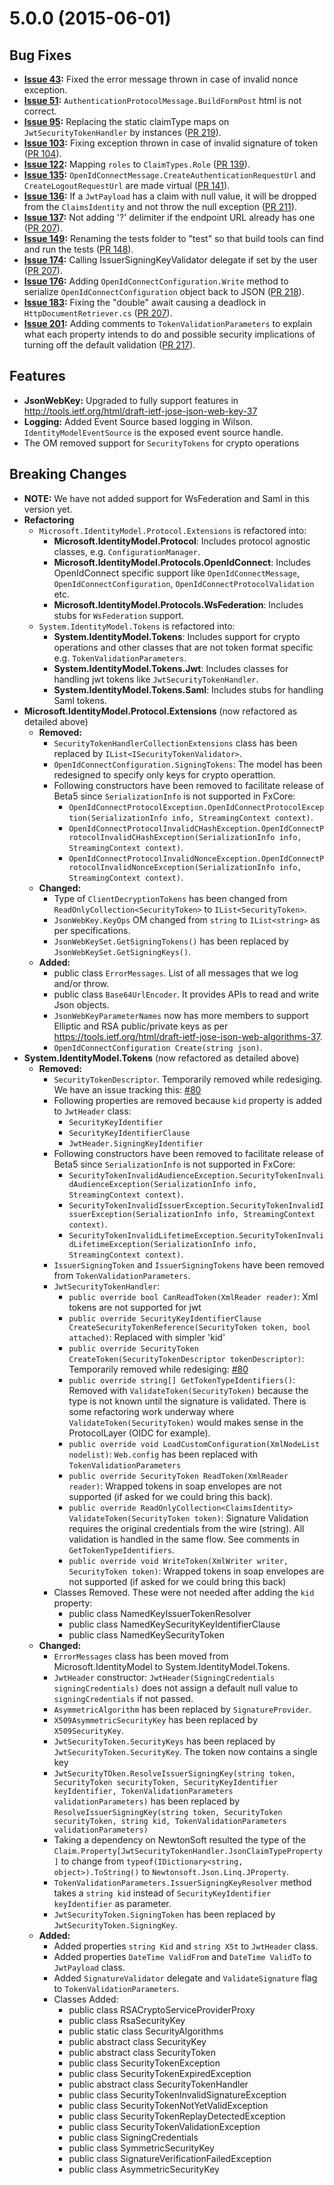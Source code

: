 <a name="5.0.0"></a>
# 5.0.0 (2015-06-01)

## Bug Fixes

* **[Issue 43](https://github.com/AzureAD/azure-activedirectory-identitymodel-extensions-for-dotnet/issues/43):** Fixed the error message thrown in case of invalid nonce exception.
* **[Issue 51](https://github.com/AzureAD/azure-activedirectory-identitymodel-extensions-for-dotnet/issues/51):** `AuthenticationProtocolMessage.BuildFormPost` html is not correct.
* **[Issue 95](https://github.com/AzureAD/azure-activedirectory-identitymodel-extensions-for-dotnet/issues/95):** Replacing the static claimType maps on `JwtSecurityTokenHandler` by instances ([PR 219](https://github.com/AzureAD/azure-activedirectory-identitymodel-extensions-for-dotnet/pull/219)).
* **[Issue 103](https://github.com/AzureAD/azure-activedirectory-identitymodel-extensions-for-dotnet/issues/103):** Fixing exception thrown in case of invalid signature of token ([PR 104](https://github.com/AzureAD/azure-activedirectory-identitymodel-extensions-for-dotnet/pull/104)).
* **[Issue 122](https://github.com/AzureAD/azure-activedirectory-identitymodel-extensions-for-dotnet/issues/122):** Mapping `roles` to `ClaimTypes.Role` ([PR 139](https://github.com/AzureAD/azure-activedirectory-identitymodel-extensions-for-dotnet/pull/139)).
* **[Issue 135](https://github.com/AzureAD/azure-activedirectory-identitymodel-extensions-for-dotnet/issues/135):** `OpenIdConnectMessage.CreateAuthenticationRequestUrl` and `CreateLogoutRequestUrl` are made virtual ([PR 141](https://github.com/AzureAD/azure-activedirectory-identitymodel-extensions-for-dotnet/pull/141)). 
* **[Issue 136](https://github.com/AzureAD/azure-activedirectory-identitymodel-extensions-for-dotnet/issues/136):** If a `JwtPayload` has a claim with null value, it will be dropped from the `ClaimsIdentity` and not throw the null exception ([PR 211](https://github.com/AzureAD/azure-activedirectory-identitymodel-extensions-for-dotnet/pull/211)).
* **[Issue 137](https://github.com/AzureAD/azure-activedirectory-identitymodel-extensions-for-dotnet/issues/137):** Not adding '?' delimiter if the endpoint URL already has one ([PR 207](https://github.com/AzureAD/azure-activedirectory-identitymodel-extensions-for-dotnet/pull/207)).
* **[Issue 149](https://github.com/AzureAD/azure-activedirectory-identitymodel-extensions-for-dotnet/issues/149):** Renaming the tests folder to "test" so that build tools can find and run the tests ([PR 148](https://github.com/AzureAD/azure-activedirectory-identitymodel-extensions-for-dotnet/pull/148)).
* **[Issue 174](https://github.com/AzureAD/azure-activedirectory-identitymodel-extensions-for-dotnet/issues/174):** Calling IssuerSigningKeyValidator delegate if set by the user ([PR 207](https://github.com/AzureAD/azure-activedirectory-identitymodel-extensions-for-dotnet/pull/207)).
* **[Issue 176](https://github.com/AzureAD/azure-activedirectory-identitymodel-extensions-for-dotnet/issues/176):** Adding `OpenIdConnectConfiguration.Write` method to serialize `OpenIdConnectConfiguration` object back to JSON ([PR 218](https://github.com/AzureAD/azure-activedirectory-identitymodel-extensions-for-dotnet/pull/218)).
* **[Issue 183](https://github.com/AzureAD/azure-activedirectory-identitymodel-extensions-for-dotnet/issues/183):** Fixing the "double" await causing a deadlock in `HttpDocumentRetriever.cs` ([PR 207](https://github.com/AzureAD/azure-activedirectory-identitymodel-extensions-for-dotnet/pull/207)).
* **[Issue 201](https://github.com/AzureAD/azure-activedirectory-identitymodel-extensions-for-dotnet/issues/201):** Adding comments to `TokenValidationParameters` to explain what each property intends to do and possible security implications of turning off the default validation ([PR 217](https://github.com/AzureAD/azure-activedirectory-identitymodel-extensions-for-dotnet/pull/217)).


## Features
* **JsonWebKey:** Upgraded to fully support features in http://tools.ietf.org/html/draft-ietf-jose-json-web-key-37
* **Logging:** Added Event Source based logging in Wilson. `IdentityModelEventSource` is the exposed event source handle.
* The OM removed support for `SecurityTokens` for crypto operations

## Breaking Changes

* **NOTE:** We have not added support for WsFederation and Saml in this version yet.
* **Refactoring**
    * `Microsoft.IdentityModel.Protocol.Extensions` is refactored into:
        * **Microsoft.IdentityModel.Protocol**: Includes protocol agnostic classes, e.g. `ConfigurationManager`.
        * **Microsoft.IdentityModel.Protocols.OpenIdConnect**: Includes OpenIdConnect specific support like `OpenIdConnectMessage`, `OpenIdConnectConfiguration`, `OpenIdConnectProtocolValidation` etc.
        * **Microsoft.IdentityModel.Protocols.WsFederation**: Includes stubs for `WsFederation` support.
    * `System.IdentityModel.Tokens` is refactored into:
        * **System.IdentityModel.Tokens**: Includes support for crypto operations and other classes that are not token format specific e.g. `TokenValidationParameters`.
        * **System.IdentityModel.Tokens.Jwt**: Includes classes for handling jwt tokens like `JwtSecurityTokenHandler`.
        * **System.IdentityModel.Tokens.Saml**: Includes stubs for handling Saml tokens.
* **Microsoft.IdentityModel.Protocol.Extensions** (now refactored as detailed above)
    * **Removed:**
        * `SecurityTokenHandlerCollectionExtensions` class has been replaced by `IList<ISecurityTokenValidator>`.
        * `OpenIdConnectConfiguration.SigningTokens`: The model has been redesigned to specify only keys for crypto operattion.
        * Following constructors have been removed to facilitate release of Beta5 since `SerializationInfo` is not supported in FxCore:
            * `OpenIdConnectProtocolException.OpenIdConnectProtocolException(SerializationInfo info, StreamingContext context)`.
            * `OpenIdConnectProtocolInvalidCHashException.OpenIdConnectProtocolInvalidCHashException(SerializationInfo info, StreamingContext context)`.
            * `OpenIdConnectProtocolInvalidNonceException.OpenIdConnectProtocolInvalidNonceException(SerializationInfo info, StreamingContext context)`.
    * **Changed:**
        * Type of `ClientDecryptionTokens` has been changed from `ReadOnlyCollection<SecurityToken>` to `IList<SecurityToken>`.
        * `JsonWebKey.KeyOps` OM changed from `string` to `IList<string>` as per specifications.
        * `JsonWebKeySet.GetSigningTokens()` has been replaced by `JsonWebKeySet.GetSigningKeys()`.
    * **Added:**
        * public class `ErrorMessages`. List of all messages that we log and/or throw.
        * public class `Base64UrlEncoder`. It provides APIs to read and write Json objects.
        * `JsonWebKeyParameterNames` now has more members to support Elliptic and RSA public/private keys as per https://tools.ietf.org/html/draft-ietf-jose-json-web-algorithms-37.
        * `OpenIdConnectConfiguration Create(string json)`.
* **System.IdentityModel.Tokens** (now refactored as detailed above)
    * **Removed:**  
        * `SecurityTokenDescriptor`. Temporarily removed while redesiging. We have an issue tracking this: [#80](https://github.com/AzureAD/azure-activedirectory-identitymodel-extensions-for-dotnet/issues/80)
        * Following properties are removed because `kid` property is added to `JwtHeader` class:
            * `SecurityKeyIdentifier`
            * `SecurityKeyIdentifierClause`
            * `JwtHeader.SigningKeyIdentifier`
        * Following constructors have been removed to facilitate release of Beta5 since `SerializationInfo` is not supported in FxCore:
            * `SecurityTokenInvalidAudienceException.SecurityTokenInvalidAudienceException(SerializationInfo info, StreamingContext context)`.
            * `SecurityTokenInvalidIssuerException.SecurityTokenInvalidIssuerException(SerializationInfo info, StreamingContext context)`.
            * `SecurityTokenInvalidLifetimeException.SecurityTokenInvalidLifetimeException(SerializationInfo info, StreamingContext context)`.
        * `IssuerSigningToken` and `IssuerSigningTokens` have been removed from `TokenValidationParameters`.
        * `JwtSecurityTokenHandler`:
            * `public override bool CanReadToken(XmlReader reader)`: Xml tokens are not supported for jwt
            * `public override SecurityKeyIdentifierClause CreateSecurityTokenReference(SecurityToken token, bool attached)`: Replaced with simpler 'kid'
            * `public override SecurityToken CreateToken(SecurityTokenDescriptor tokenDescriptor)`: Temporarily removed while redesiging: [#80](https://github.com/AzureAD/azure-activedirectory-identitymodel-extensions-for-dotnet/issues/80)
            * `public override string[] GetTokenTypeIdentifiers()`: Removed with `ValidateToken(SecurityToken)` because the type is not known until the signature is validated. There is some refactoring work underway where `ValidateToken(SecurityToken)` would makes sense in the ProtocolLayer (OIDC for example).
            * `public override void LoadCustomConfiguration(XmlNodeList nodelist)`: `Web.config` has been replaced with `TokenValidationParameters`
            * `public override SecurityToken ReadToken(XmlReader reader)`: Wrapped tokens in soap envelopes are not supported (if asked for we could bring this back).
            * `public override ReadOnlyCollection<ClaimsIdentity> ValidateToken(SecurityToken token)`: Signature Validation requires the original credentials from the wire (string). All validation is handled in the same flow. See comments in `GetTokenTypeIdentifiers`.
            * `public override void WriteToken(XmlWriter writer, SecurityToken token)`: Wrapped tokens in soap envelopes are not supported (if asked for we could bring this back)
        * Classes Removed. These were not needed after adding the `kid` property:
            * public class NamedKeyIssuerTokenResolver
            * public class NamedKeySecurityKeyIdentifierClause
            * public class NamedKeySecurityToken
    * **Changed:**
        * `ErrorMessages` class has been moved from Microsoft.IdentityModel to System.IdentityModel.Tokens.
        * `JwtHeader` constructor: `JwtHeader(SigningCredentials signingCredentials)` does not assign a default null value to `signingCredentials` if not passed.
        *  `AsymmetricAlgorithm` has been replaced by `SignatureProvider`.
        *  `X509AsymmetricSecurityKey` has been replaced by `X509SecurityKey`.
        *  `JwtSecurityToken.SecurityKeys` has been replaced by `JwtSecurityToken.SecurityKey`. The token now contains a single key
        *  `JwtSecurityTOken.ResolveIssuerSigningKey(string token, SecurityToken securityToken, SecurityKeyIdentifier keyIdentifier, TokenValidationParameters validationParameters)` has been replaced by `ResolveIssuerSigningKey(string token, SecurityToken securityToken, string kid, TokenValidationParameters validationParameters)`
        *  Taking a dependency on NewtonSoft resulted the type of the `Claim.Property[JwtSecurityTokenHandler.JsonClaimTypeProperty]` to change from `typeof(IDictionary<string, object>).ToString()` to `Newtonsoft.Json.Linq.JProperty`.
        *  `TokenValidationParameters.IssuerSigningKeyResolver` method takes a `string kid` instead of `SecurityKeyIdentifier keyIdentifier` as parameter.
        *  `JwtSecurityToken.SigningToken` has been replaced by `JwtSecurityToken.SigningKey`.
    *  **Added:**
        * Added properties `string Kid` and `string X5t` to `JwtHeader` class.
        * Added properties `DateTime ValidFrom` and `DateTime ValidTo` to `JwtPayload` class.
        * Added `SignatureValidator` delegate and `ValidateSignature` flag to `TokenValidationParameters`.
        * Classes Added:
            * public class RSACryptoServiceProviderProxy
            * public class RsaSecurityKey
            * public static class SecurityAlgorithms
            * public abstract class SecurityKey
            * public abstract class SecurityToken
            * public class SecurityTokenException
            * public class SecurityTokenExpiredException
            * public abstract class SecurityTokenHandler
            * public class SecurityTokenInvalidSignatureException
            * public class SecurityTokenNotYetValidException
            * public class SecurityTokenReplayDetectedException
            * public class SecurityTokenValidationException
            * public class SigningCredentials
            * public class SymmetricSecurityKey
            * public class SignatureVerificationFailedException
            * public class AsymmetricSecurityKey